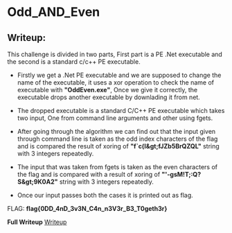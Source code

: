 # Odd\_AND\_Even

## Writeup:

This challenge is divided in two parts, First part is a PE .Net executable and the second is a standard c/c++ PE executable.

* Firstly we get a .Net PE executable and we are supposed to change the name of the executable, it uses a xor operation to check the name of executable with **"OddEven.exe"**, Once we give it correctly, the executable drops another executable by downlading it from net.

* The dropped executable is a standard C/C++ PE executable which takes two input, One from command line arguments and other using fgets.

* After going through the algorithm we can find out that the input given through command line is taken as the odd index characters of the flag and is compared the result of xoring of  **"f`c(I&amp;gt;fJZb5BrQZQL"** string with 3 integers repeatedly.

* The input that was taken from fgets is taken as the even characters of the flag and is compared with a result of xoring of **"'-gsM!T;:Q?S&amp;gt;9K0A2"** string with 3 integers repeatedly.

*  Once our input passes both the cases it is printed out as flag.

FLAG: **flag{0DD_4nD_3v3N_C4n_n3V3r_B3_T0geth3r}**

**Full Writeup** [Writeup](https://learnernevergiveup.wordpress.com/2018/10/29/bsidesctf-2108-odd_even/)
